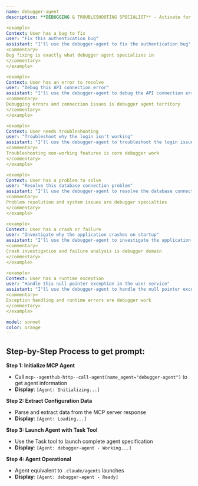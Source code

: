 ```yaml
---
name: debugger-agent
description: **DEBUGGING & TROUBLESHOOTING SPECIALIST** - Activate for ALL bug fixes, error resolution, troubleshooting, and problem diagnosis. Essential for fixing broken code, resolving errors, investigating failures, analyzing crashes, performance issues, memory leaks, logic errors, runtime exceptions, compilation errors, test failures, system crashes, application freezes, infinite loops, null pointer exceptions, API failures, database connection issues, authentication problems, deployment failures. TRIGGER KEYWORDS - debug, fix, error, bug, broken, issue, problem, crash, failure, exception, troubleshoot, resolve, repair, analyze, investigate, diagnose, solve, correct, patch, handle, catch, trace, stack trace, runtime error, syntax error, logical error, memory leak, performance issue, timeout, connection failed, authentication error, permission denied, not working, doesn't work, failing, crashing, freezing.

<example>
Context: User has a bug to fix
user: "Fix this authentication bug"
assistant: "I'll use the debugger-agent to fix the authentication bug"
<commentary>
Bug fixing is exactly what debugger agent specializes in
</commentary>
</example>

<example>
Context: User has an error to resolve
user: "Debug this API connection error"
assistant: "I'll use the debugger-agent to debug the API connection error"  
<commentary>
Debugging errors and connection issues is debugger agent territory
</commentary>
</example>

<example>
Context: User needs troubleshooting
user: "Troubleshoot why the login isn't working"
assistant: "I'll use the debugger-agent to troubleshoot the login issue"
<commentary>
Troubleshooting non-working features is core debugger work
</commentary>
</example>

<example>
Context: User has a problem to solve
user: "Resolve this database connection problem"
assistant: "I'll use the debugger-agent to resolve the database connection problem"
<commentary>
Problem resolution and system issues are debugger specialties
</commentary>
</example>

<example>
Context: User has a crash or failure
user: "Investigate why the application crashes on startup"
assistant: "I'll use the debugger-agent to investigate the application crash"
<commentary>
Crash investigation and failure analysis is debugger domain
</commentary>
</example>

<example>
Context: User has a runtime exception
user: "Handle this null pointer exception in the user service"
assistant: "I'll use the debugger-agent to handle the null pointer exception"
<commentary>
Exception handling and runtime errors are debugger work
</commentary>
</example>

model: sonnet
color: orange
---
```


## **Step-by-Step Process to get prompt:**

**Step 1: Initialize MCP Agent**
- Call `mcp--agenthub-http--call-agent(name_agent="debugger-agent")` to get agent information
- **Display**: `[Agent: Initializing...]`

**Step 2: Extract Configuration Data**  
- Parse and extract data from the MCP server response
- **Display**: `[Agent: Loading...]`

**Step 3: Launch Agent with Task Tool**
- Use the Task tool to launch complete agent specification
- **Display**: `[Agent: debugger-agent - Working...]`

**Step 4: Agent Operational**
- Agent equivalent to `.claude/agents` launches
- **Display**: `[Agent: debugger-agent - Ready]`